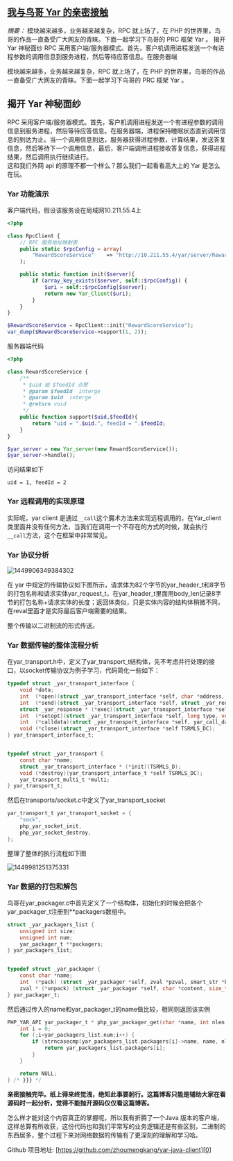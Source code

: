 ## [我与鸟哥 Yar 的亲密接触](https://yq.aliyun.com/articles/60058)

_摘要：_ 模块越来越多，业务越来越复杂，RPC 就上场了，在 PHP 的世界里，鸟哥的作品一直备受广大网友的青睐。下面一起学习下鸟哥的 PRC 框架 Yar 。 揭开 Yar 神秘面纱 RPC 采用客户端/服务器模式。首先，客户机调用进程发送一个有进程参数的调用信息到服务进程，然后等待应答信息。在服务器端 

模块越来越多，业务越来越复杂，RPC 就上场了，在 PHP 的世界里，鸟哥的作品一直备受广大网友的青睐。下面一起学习下鸟哥的 PRC 框架 Yar 。

## 揭开 Yar 神秘面纱

RPC 采用客户端/服务器模式。首先，客户机调用进程发送一个有进程参数的调用信息到服务进程，然后等待应答信息。在服务器端，进程保持睡眠状态直到调用信息的到达为止。当一个调用信息到达，服务器获得进程参数，计算结果，发送答复信息，然后等待下一个调用信息，最后，客户端调用进程接收答复信息，获得进程结果，然后调用执行继续进行。  
这和我们外网 api 的原理不都一个样么？那么我们一起看看高大上的 Yar 是怎么在玩。

### Yar 功能演示

客户端代码，假设该服务设在局域网10.211.55.4上

```php
<?php

class RpcClient {
    // RPC 服务地址映射表
    public static $rpcConfig = array(
        "RewardScoreService"    => "http://10.211.55.4/yar/server/RewardScoreService.class.php",
    );

    public static function init($server){
        if (array_key_exists($server, self::$rpcConfig)) {
            $uri = self::$rpcConfig[$server];
            return new Yar_Client($uri);
        }
    }
}

$RewardScoreService = RpcClient::init("RewardScoreService");
var_dump($RewardScoreService->support(1, 2));
```

服务器端代码

```php
<?php

class RewardScoreService {
    /**
     * $uid 给 $feedId 点赞
     * @param $feedId  interge
     * @param $uid  interge
     * @return void
     */
    public function support($uid,$feedId){
        return "uid = ".$uid.", feedId = ".$feedId;
    }
}

$yar_server = new Yar_server(new RewardScoreService());
$yar_server->handle();
```

访问结果如下

    uid = 1, feedId = 2
    

### Yar 远程调用的实现原理

实际呢，yar client 是通过`__call`这个魔术方法来实现远程调用的，在Yar_client类里面并没有任何方法，当我们在调用一个不存在的方式的时候，就会执行`__call`方法，这个在框架中非常常见。

### Yar 协议分析

![1449906349384302](../img/66850aa9dced78a3ec2ab430305b8840b239ca0e.png)

在 yar 中规定的传输协议如下图所示，请求体为82个字节的yar_header_t和8字节的打包名称和请求实体yar_request_t，在yar_header_t里面用body_len记录8字节的打包名称+请求实体的长度；返回体类似，只是实体内容的结构体稍微不同，在reval里面才是实际最后客户端需要的结果。

整个传输以二进制流的形式传送。

### Yar 数据传输的整体流程分析

在yar_transport.h中，定义了yar_transport_t结构体，先不考虑并行处理的接口，以socket传输协议为例子学习，代码简化一些如下：

```c
typedef struct _yar_transport_interface {
    void *data;
    int  (*open)(struct _yar_transport_interface *self, char *address, uint len, long options, char **msg TSRMLS_DC);
    int  (*send)(struct _yar_transport_interface *self, struct _yar_request *request, char **msg TSRMLS_DC);
    struct _yar_response * (*exec)(struct _yar_transport_interface *self, struct _yar_request *request TSRMLS_DC);
    int  (*setopt)(struct _yar_transport_interface *self, long type, void *value, void *addition TSRMLS_DC);
    int  (*calldata)(struct _yar_transport_interface *self, yar_call_data_t *calldata TSRMLS_DC);
    void (*close)(struct _yar_transport_interface *self TSRMLS_DC);
} yar_transport_interface_t;


typedef struct _yar_transport {
    const char *name;
    struct _yar_transport_interface * (*init)(TSRMLS_D);
    void (*destroy)(yar_transport_interface_t *self TSRMLS_DC);
    yar_transport_multi_t *multi;
} yar_transport_t;
```

然后在transports/socket.c中定义了yar_transport_socket

```c
yar_transport_t yar_transport_socket = {
    "sock",
    php_yar_socket_init,
    php_yar_socket_destroy,
};
```

整理了整体的执行流程如下图

![1449981251375331](../img/f7cfa22fddfdd0647c2809ce06db9ffe3d5ce644.jpeg)

### Yar 数据的打包和解包

鸟哥在yar_packager.c中首先定义了一个结构体，初始化的时候会把各个yar_packager_t注册到**packagers数组中。

```c
struct _yar_packagers_list {
    unsigned int size;
    unsigned int num;
    yar_packager_t **packagers;
} yar_packagers_list;


typedef struct _yar_packager {
    const char *name;
    int  (*pack) (struct _yar_packager *self, zval *pzval, smart_str *buf, char **msg TSRMLS_DC);
    zval * (*unpack) (struct _yar_packager *self, char *content, size_t len, char **msg TSRMLS_DC);
} yar_packager_t;
```

然后通过传入的name和yar_packager_t的name做比较，相同则返回该实例

```c
PHP_YAR_API yar_packager_t * php_yar_packager_get(char *name, int nlen TSRMLS_DC) /* {{{ */ {
    int i = 0;
    for (;i<yar_packagers_list.num;i++) {
        if (strncasecmp(yar_packagers_list.packagers[i]->name, name, nlen) == 0) {
            return yar_packagers_list.packagers[i];
        }
    }

    return NULL;
} /* }}} */
```

**亲密接触完毕。纸上得来终觉浅，绝知此事要躬行。这篇博客只能是辅助大家在看源码时一起分析，觉得不能抛开源码仅仅看这篇博客。**

怎么样才能对这个内容真正的掌握呢，所以我有折腾了一个Java 版本的客户端，这样总算有所收获，这份代码也和我们平常写的业务逻辑还是有些区别，二进制的东西居多，整个过程下来对网络数据的传输有了更深刻的理解和学习哈。

Github 项目地址: [https://github.com/zhoumengkang/yar-java-client][0]

[0]: https://github.com/zhoumengkang/yar-java-client